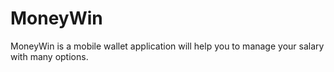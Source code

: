 # MoneyWin
MoneyWin  is a mobile wallet application will help you to manage your salary with many options.
